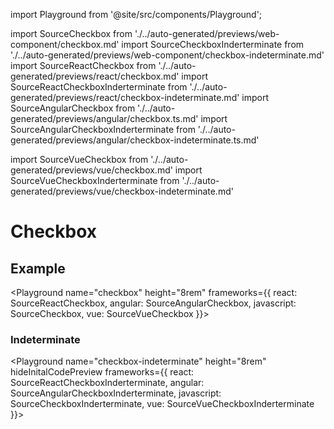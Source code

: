 import Playground from '@site/src/components/Playground';

import SourceCheckbox from './../auto-generated/previews/web-component/checkbox.md'
import SourceCheckboxInderterminate from './../auto-generated/previews/web-component/checkbox-indeterminate.md'
import SourceReactCheckbox from './../auto-generated/previews/react/checkbox.md'
import SourceReactCheckboxInderterminate from './../auto-generated/previews/react/checkbox-indeterminate.md'
import SourceAngularCheckbox from './../auto-generated/previews/angular/checkbox.ts.md'
import SourceAngularCheckboxInderterminate from './../auto-generated/previews/angular/checkbox-indeterminate.ts.md'

import SourceVueCheckbox from './../auto-generated/previews/vue/checkbox.md'
import SourceVueCheckboxInderterminate from './../auto-generated/previews/vue/checkbox-indeterminate.md'

# Checkbox

## Example

<Playground
name="checkbox" height="8rem"
frameworks={{
  react: SourceReactCheckbox,
  angular: SourceAngularCheckbox,
  javascript: SourceCheckbox,
  vue: SourceVueCheckbox
}}></Playground>

### Indeterminate

<Playground
name="checkbox-indeterminate" height="8rem"
hideInitalCodePreview
frameworks={{
  react: SourceReactCheckboxInderterminate,
  angular: SourceAngularCheckboxInderterminate,
  javascript: SourceCheckboxInderterminate,
  vue: SourceVueCheckboxInderterminate
}}></Playground>
